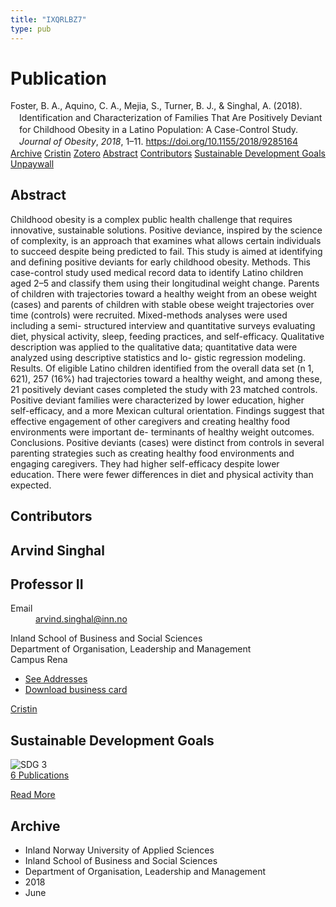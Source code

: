 ```yaml
---
title: "IXQRLBZ7"
type: pub
---
```

<h1>Publication</h1>
<article id="csl-bib-container-IXQRLBZ7" class="csl-bib-container">
  <div class="csl-bib-body" style="line-height: 1.35; padding-left: 1em; text-indent:-1em;">
  <div class="csl-entry">Foster, B. A., Aquino, C. A., Mejia, S., Turner, B. J., &amp; Singhal, A. (2018). Identification and Characterization of Families That Are Positively Deviant for Childhood Obesity in a Latino Population: A Case-Control Study. <i>Journal of Obesity</i>, <i>2018</i>, 1&#x2013;11. <a href="https://doi.org/10.1155/2018/9285164">https://doi.org/10.1155/2018/9285164</a></div>
</div>
  <div class="csl-bib-buttons">
    <a href="#taxonomy-article-IXQRLBZ7" class="csl-bib-button">Archive</a>
    <a href="https://app.cristin.no/results/show.jsf?id=1593231" alt="Cristin URL" class="csl-bib-button">Cristin</a>
    <a href="http://zotero.org/groups/5402882/items/IXQRLBZ7" alt="Zotero URL" class="csl-bib-button">Zotero</a>
    <a href="#abstract-article-IXQRLBZ7" class="csl-bib-button">Abstract</a>
    <a href="#contributors-article-IXQRLBZ7" class="csl-bib-button">Contributors</a>
    <a href="#sdg-article-IXQRLBZ7" class="csl-bib-button">Sustainable Development Goals</a>
    <a href="http://downloads.hindawi.com/journals/jobe/2018/9285164.pdf" class="csl-bib-button">Unpaywall</a>
  </div>
  <div id="csl-bib-meta-container-IXQRLBZ7"></div>
</article>
<div id="csl-bib-meta-IXQRLBZ7" class="csl-bib-meta">
  <article id="abstract-article-IXQRLBZ7" class="abstract-article">
    <h1>Abstract</h1>
    Childhood obesity is a complex public health challenge that requires innovative, sustainable solutions. Positive deviance, inspired by the science of complexity, is an approach that examines what allows certain individuals to succeed despite being predicted to fail. This study is aimed at identifying and defining positive deviants for early childhood obesity. Methods. This case-control study used medical record data to identify Latino children aged 2–5 and classify them using their longitudinal weight change. Parents of children with trajectories toward a healthy weight from an obese weight (cases) and parents of children with stable obese weight trajectories over time (controls) were recruited. Mixed-methods analyses were used including a semi- structured interview and quantitative surveys evaluating diet, physical activity, sleep, feeding practices, and self-efficacy. Qualitative description was applied to the qualitative data; quantitative data were analyzed using descriptive statistics and lo- gistic regression modeling. Results. Of eligible Latino children identified from the overall data set (n 1, 621), 257 (16%) had trajectories toward a healthy weight, and among these, 21 positively deviant cases completed the study with 23 matched controls. Positive deviant families were characterized by lower education, higher self-efficacy, and a more Mexican cultural orientation. Findings suggest that effective engagement of other caregivers and creating healthy food environments were important de- terminants of healthy weight outcomes. Conclusions. Positive deviants (cases) were distinct from controls in several parenting strategies such as creating healthy food environments and engaging caregivers. They had higher self-efficacy despite lower education. There were fewer differences in diet and physical activity than expected.
  </article>
  <article id="contributors-article-IXQRLBZ7" class="contributors-article">
    <h1>Contributors</h1>
    <div class="personas"> <div class="vrtx-hinn-person-card"> <div class="photo"> <i class="lar la-user-circle missing-person"></i> </div> <div class="info"> <hgroup><h1>Arvind Singhal</h1> <h2>Professor II</h2> </hgroup><dl> <dt>Email</dt> <dd> <a href="mailto:arvind.singhal@inn.no">arvind.singhal@inn.no</a> </dd> </dl> <p> Inland School of Business and Social Sciences<br> Department of Organisation, Leadership and Management<br> Campus Rena </p> <ul class="vrtx-hinn-links"> <li><a href="https://www.inn.no/english/find-an-employee/arvind-singhal.html#vrtx-hinn-addresses">See Addresses</a></li> <li><a href="https://www.inn.no/english/find-an-employee/arvind-singhal.html?vrtx=vcf">Download business card</a></li> </ul> </div> </div> <a href="https://app.cristin.no/persons/show.jsf?id=863653" alt="Cristin URL" class="personas-cristin">Cristin</a> </div>
  </article>
  <article id="sdg-article-IXQRLBZ7" class="sdg-article">
    <h1>Sustainable Development Goals</h1>
    <div class="sdg-container"><div id="sdg3" class="sdg"> <img src="{{< params subfolder >}}images/sdg/sdg03_en.png" class="image" alt="SDG 3"> <div class="sdg-overlay"> <a href="{{< params subfolder >}}en/archive/?sdg=3#archive" class="sdg-publication-count"><span>6</span> Publications</a> <p><a href="https://sdgs.un.org/goals/goal3" class="sdg-read-more">Read More</a></p> </div> </div></div>
  </article>
  <article id="taxonomy-article-IXQRLBZ7" class="taxonomy-article">
    <h1>Archive</h1>
    <ul>
      <li>Inland Norway University of Applied Sciences</li>
      <li>Inland School of Business and Social Sciences</li>
      <li>Department of Organisation, Leadership and Management</li>
      <li>2018</li>
      <li>June</li>
    </ul>
  </article>
</div>
